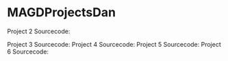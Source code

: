 # MAGDProjectsDan
Project 2 Sourcecode: 

Project 3 Sourcecode: 
Project 4 Sourcecode: 
Project 5 Sourcecode: 
Project 6 Sourcecode: 
